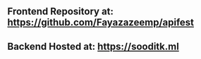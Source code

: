 ## Frontend Repository at: https://github.com/Fayazazeemp/apifest

## Backend Hosted at: https://sooditk.ml

